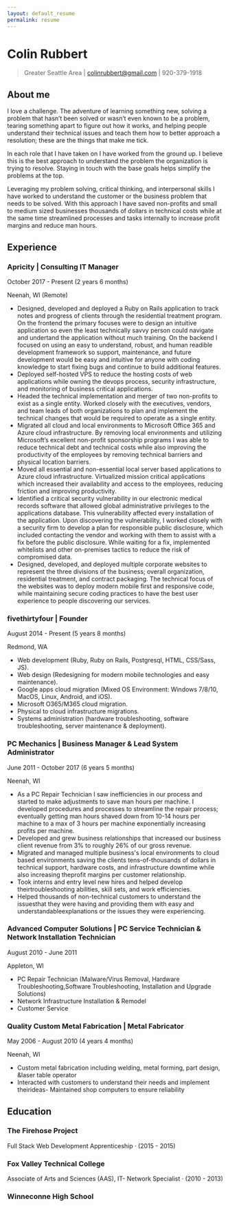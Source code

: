 ```yaml
---
layout: default_resume
permalink: resume
---
```

# Colin Rubbert

> Greater Seattle Area | colinrubbert@gmail.com | 920-379-1918

## About me

I love a challenge. The adventure of learning something new, solving a problem that hasn’t been solved or wasn’t even known to be a problem, tearing something apart to figure out how it works, and helping people understand their technical issues and teach them how to better approach a resolution; these are the things that make me tick.

In each role that I have taken on I have worked from the ground up. I believe this is the best approach to understand the problem the organization is trying to resolve. Staying in touch with the base goals helps simplify the problems at the top.

Leveraging my problem solving, critical thinking, and interpersonal skills I have worked to understand the customer or the business problem that needs to be solved. With this approach I have saved non-profits and small to medium sized businesses thousands of dollars in technical costs while at the same time streamlined processes and tasks internally to increase profit margins and reduce man hours.

## Experience

### Apricity | Consulting IT Manager

October 2017 - Present (2 years 6 months)

Neenah, WI (Remote)

- Designed, developed and deployed a Ruby on Rails application to track notes and progress of clients through the residential treatment program. On the frontend the primary focuses were to design an intuitive application so even the least technically savvy person could navigate and undertand the application without much training. On the backend I focused on using an easy to understand, robust, and human readible development framework so support, maintenance, and future development would be easy and intuitive for anyone with coding knowledge to start fixing bugs and continue to build additional features.
- Deployed self-hosted VPS to reduce the hosting costs of web applications while owning the devops process, security infrastructure, and monitoring of business critical applications.
- Headed the technical implementation and merger of two non-profits to exist as a single entity. Worked closely with the executives, vendors, and team leads of both organizations to plan and implement the technical changes that would be required to operate as a single entity.
- Migrated all cloud and local environments to Microsoft Office 365 and Azure cloud infrastructure. By removing local environments and utilizing Microsoft’s excellent non-profit sponsorship programs I was able to reduce technical debt and technical costs while also improving the productivity of the employees by removing technical barriers and physical location barriers.
- Moved all essential and non-essential local server based applications to Azure cloud infrastructure. Virtualized mission critical applications which increased their availability and access to the employees, reducing friction and improving productivity.
- Identified a critical security vulnerability in our electronic medical records software that allowed global administrative privileges to the applications database. This vulnerability affected every installation of the application. Upon discovering the vulnerability, I worked closely with a security firm to develop a plan for responsible public disclosure, which included contacting the vendor and working with them to assist with a fix before the public disclosure. While waiting for a fix, implemented whitelists and other on-premises tactics to reduce the risk of compromised data.
- Designed, developed, and deployed multiple corporate websites to represent the three divisions of the business; overall organization, residential treatment, and contract packaging. The technical focus of the websites was to deploy modern mobile first and responsive code, while maintaining secure coding practices to have the best user experience to people discovering our services.

### fivethirtyfour | Founder

August 2014 - Present (5 years 8 months)

Redmond, WA

- Web development (Ruby, Ruby on Rails, Postgresql, HTML, CSS/Sass, JS).
- Web design (Redesigning for modern mobile technologies and easy maintenance).
- Google apps cloud migration (Mixed OS Environment: Windows 7/8/10, MacOS, Linux, Android, and iOS).
- Microsoft O365/M365 cloud migration.
- Physical to cloud infrastructure migrations.
- Systems administration (hardware troubleshooting, software troubleshooting, server maintenance & deployment).

### PC Mechanics | Business Manager & Lead System Administrator

June 2011 - October 2017 (6 years 5 months)

Neenah, WI

- As a PC Repair Technician I saw inefficiencies in our process and started to make adjustments to save man hours per machine. I developed procedures and processes to streamline the repair process; eventually getting man hours shaved down from 10-14 hours per machine to a max of 3 hours per machine exponentially increasing profits per machine.
- Developed and grew business relationships that increased our business client revenue from 3% to roughly 26% of our gross revenue.
- Migrated and managed multiple business's local environments to cloud based environments saving the clients tens-of-thousands of dollars in technical support, hardware costs, and infrastructure downtime while also increasing theprofit margins per customer relationship.
- Took interns and entry level new hires and helped develop theirtroubleshooting abilities, skill sets, and work efficiencies.
- Helped thousands of non-technical customers to understand the issuesthat they were having and providing them with easy and understandableexplanations or the issues they were experiencing.

### Advanced Computer Solutions | PC Service Technician & Network Installation Technician

August 2010 - June 2011

Appleton, WI

- PC Repair Technician (Malware/Virus Removal, Hardware Troubleshooting,Software Troubleshooting, Installation and Upgrade Solutions)
- Network Infrastructure Installation & Remodel
- Customer Service

### Quality Custom Metal Fabrication | Metal Fabricator

May 2006 - August 2010 (4 years 4 months)

Neenah, WI

- Custom metal fabrication including welding, metal forming, part design, &laser table operator
- Interacted with customers to understand their needs and implement theirideas- Maintained shop computers to ensure reliability

## Education

### The Firehose Project

Full Stack Web Development Apprenticeship · (2015 - 2015)

### Fox Valley Technical College

Associate of Arts and Sciences (AAS), IT- Network Specialist · (2010 - 2013)

### Winneconne High School
